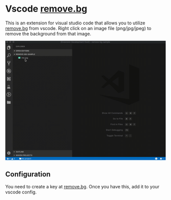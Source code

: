 # Vscode [remove.bg](https://remove.bg/)

This is an extension for visual studio code that allows you to utilize [remove.bg](https://remove.bg)
from vscode. Right click on an image file (png/jpg/jpeg) to remove the background from that image.

![Example usage](https://github.com/antonholmberg/vscode-remove-bg/blob/develop/resources/example.gif?raw=true)

## Configuration

You need to create a key at [remove.bg](https://remove.bg/). Once you have this, add it to your vscode config.
